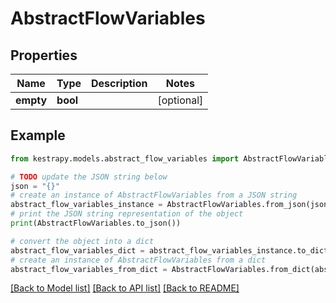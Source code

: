 # AbstractFlowVariables


## Properties

Name | Type | Description | Notes
------------ | ------------- | ------------- | -------------
**empty** | **bool** |  | [optional] 

## Example

```python
from kestrapy.models.abstract_flow_variables import AbstractFlowVariables

# TODO update the JSON string below
json = "{}"
# create an instance of AbstractFlowVariables from a JSON string
abstract_flow_variables_instance = AbstractFlowVariables.from_json(json)
# print the JSON string representation of the object
print(AbstractFlowVariables.to_json())

# convert the object into a dict
abstract_flow_variables_dict = abstract_flow_variables_instance.to_dict()
# create an instance of AbstractFlowVariables from a dict
abstract_flow_variables_from_dict = AbstractFlowVariables.from_dict(abstract_flow_variables_dict)
```
[[Back to Model list]](../README.md#documentation-for-models) [[Back to API list]](../README.md#documentation-for-api-endpoints) [[Back to README]](../README.md)


